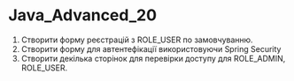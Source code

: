 # Java_Advanced_20

1. Створити форму реєстрацій з ROLE_USER по замовчуванню.
2. Створити форму для автентефікації використовуючи Spring Security 
3. Створити декілька сторінок для перевірки доступу для ROLE_ADMIN, ROLE_USER.
